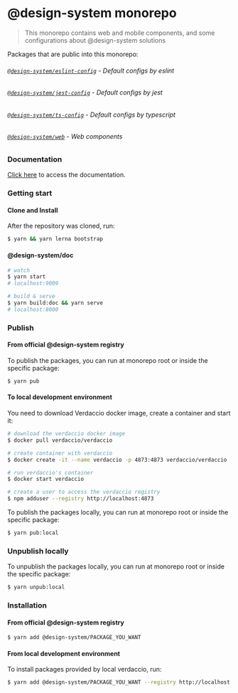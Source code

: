 # @design-system monorepo
> This monorepo contains web and mobile components, and some configurations about @design-system solutions


Packages that are public into this monorepo: 

###### [`@design-system/eslint-config`](/configs/eslint-config) - Default configs by eslint
###### [`@design-system/jest-config`](/configs/jest-config) - Default configs by jest
###### [`@design-system/ts-config`](/configs/ts-config) - Default configs by typescript
###### [`@design-system/web`](/packages/web) - Web components


### Documentation
[Click here](/doc) to access the documentation.

### Getting start

#### Clone and Install
After the repository was cloned, run:

```sh
$ yarn && yarn lerna bootstrap
```

#### @design-system/doc
```sh
# watch
$ yarn start
# localhost:9009

# build & serve
$ yarn build:doc && yarn serve
# localhost:8000 
```

### Publish

#### From official @design-system registry
To publish the packages, you can run at monorepo root or inside the specific package:
```sh
$ yarn pub
```

#### To local development environment

You need to download Verdaccio docker image, create a container and start it:

```sh
# download the verdaccio docker image
$ docker pull verdaccio/verdaccio

# create container with verdaccio
$ docker create -it --name verdaccio -p 4873:4873 verdaccio/verdaccio

# run verdaccio's container
$ docker start verdaccio

# create a user to access the verdaccio registry
$ npm adduser --registry http://localhost:4873
```

To publish the packages locally, you can run at monorepo root or inside the specific package:
```sh
$ yarn pub:local
```

### Unpublish locally

To unpublish the packages locally, you can run at monorepo root or inside the specific package:
```sh
$ yarn unpub:local
```

### Installation

#### From official @design-system registry
```sh
$ yarn add @design-system/PACKAGE_YOU_WANT
```

#### From local development environment
To install packages provided by local verdaccio, run:
```sh
$ yarn add @design-system/PACKAGE_YOU_WANT --registry http://localhost:4873
```
